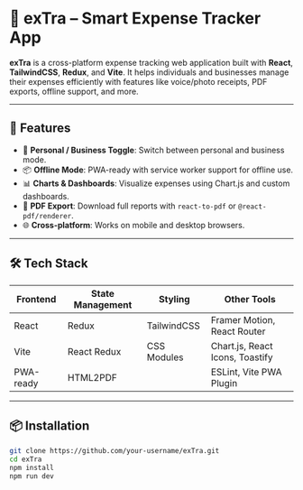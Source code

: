 # 💸 exTra – Smart Expense Tracker App

**exTra** is a cross-platform expense tracking web application built with **React**, **TailwindCSS**, **Redux**, and **Vite**. It helps individuals and businesses manage their expenses efficiently with features like voice/photo receipts, PDF exports, offline support, and more.

---

## 🚀 Features

- 🔄 **Personal / Business Toggle**: Switch between personal and business mode.
- 📦 **Offline Mode**: PWA-ready with service worker support for offline use.
- 📊 **Charts & Dashboards**: Visualize expenses using Chart.js and custom dashboards.
- 🧾 **PDF Export**: Download full reports with `react-to-pdf` or `@react-pdf/renderer`.
- 🌐 **Cross-platform**: Works on mobile and desktop browsers.

---

## 🛠 Tech Stack

| Frontend   | State Management | Styling     | Other Tools                     |
|------------|------------------|-------------|----------------------------------|
| React      | Redux            | TailwindCSS | Framer Motion, React Router     |
| Vite       | React Redux      | CSS Modules | Chart.js, React Icons, Toastify |
| PWA-ready  | HTML2PDF         |             | ESLint, Vite PWA Plugin         |

---

## 📦 Installation

```bash
git clone https://github.com/your-username/exTra.git
cd exTra
npm install
npm run dev
